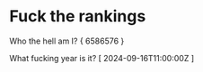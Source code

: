 # Fuck the rankings

Who the hell am I?
{ 6586576 }

What fucking year is it?
[ 2024-09-16T11:00:00Z ]
